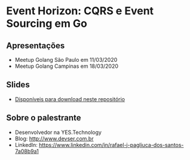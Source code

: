 # Event Horizon: CQRS e Event Sourcing em Go

## Apresentações

* Meetup Golang São Paulo em 11/03/2020
* Meetup Golang Campinas em 18/03/2020

## Slides

* [Disponíveis para download neste repositório](https://github.com/rpagliuca/apresentacao-event-horizon-cqrs-e-event-sourcing-em-go/raw/master/2020-03-10%20-%20Event%20Horizon:%20CQRS%20e%20Event%20Sourcing%20em%20Go.pdf)

## Sobre o palestrante

* Desenvolvedor na YES.Technology
* Blog: http://www.devser.com.br
* LinkedIn: https://www.linkedin.com/in/rafael-j-pagliuca-dos-santos-7a08b9a1
